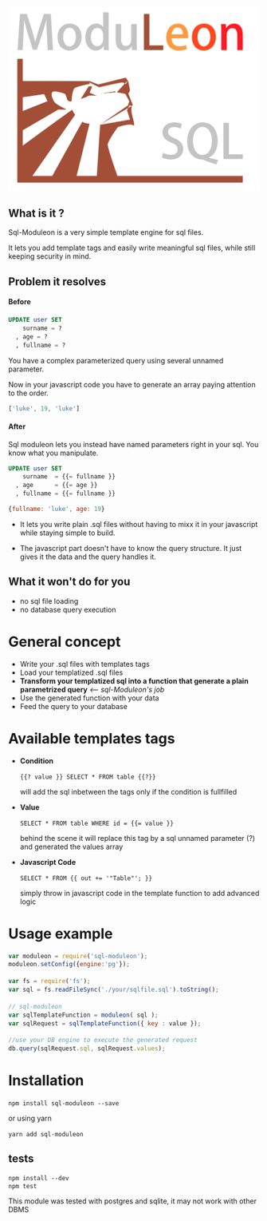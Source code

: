 ![SqlModuleon](logo.png?raw=truz)

## What is it ?

Sql-Moduleon is a very simple template engine for sql files.

It lets you add template tags and easily write meaningful sql files, while still keeping security in mind.

## Problem it resolves 

#### Before
```sql
UPDATE user SET 
    surname = ?
  , age = ?  
  , fullname = ?
```
You have a complex parameterized query using several unnamed parameter.

Now in your javascript code you have to generate an array paying attention to the order.
```js
['luke', 19, 'luke']
```

#### After
Sql moduleon lets you instead have named parameters right in your sql. You know what you manipulate.

```sql
UPDATE user SET 
    surname  = {{= fullname }}
  , age      = {{= age }}  
  , fullname = {{= fullname }}
```
```js
{fullname: 'luke', age: 19}
```
- It lets you write plain .sql files without having to mixx it in your javascript while staying simple to build.

- The javascript part doesn't have to know the query structure. It just gives it the data and the query handles it.

## What it won't do for you

- no sql file loading
- no database query execution

# General concept

- Write your .sql files with templates tags
- Load your templatized .sql files
- **Transform your templatized sql into a function that generate a plain parametrized query** *<-- sql-Moduleon's job*
- Use the generated function with your data
- Feed the query to your database

# Available templates tags

- **Condition**

  `{{? value }} SELECT * FROM table {{?}}`

  will add the sql inbetween the tags only if the condition is fullfilled

- **Value**

  `SELECT * FROM table WHERE id = {{= value }}`

  behind the scene it will replace this tag by a sql unnamed parameter (?) and generated the values array

- **Javascript Code**

  `SELECT * FROM {{ out += '"Table"'; }}`

  simply throw in javascript code in the template function to add advanced logic


# Usage example

```javascript
var moduleon = require('sql-moduleon');
moduleon.setConfig({engine:'pg'});

var fs = require('fs');
var sql = fs.readFileSync('./your/sqlfile.sql').toString();

// sql-moduleon
var sqlTemplateFunction = moduleon( sql );
var sqlRequest = sqlTemplateFunction({ key : value });

//use your DB engine to execute the generated request
db.query(sqlRequest.sql, sqlRequest.values);
```

# Installation

`npm install sql-moduleon --save`

or using yarn

`yarn add sql-moduleon`

## tests

```
npm install --dev
npm test
```

This module was tested with postgres and sqlite, 
it may not work with other DBMS
